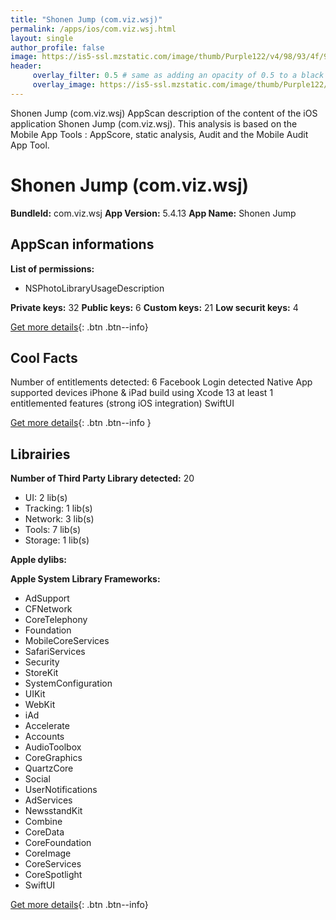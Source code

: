 ```yaml
---
title: "Shonen Jump (com.viz.wsj)"
permalink: /apps/ios/com.viz.wsj.html
layout: single
author_profile: false
image: https://is5-ssl.mzstatic.com/image/thumb/Purple122/v4/98/93/4f/98934fc7-bc55-8589-e3a3-23f2680cb9b2/AppIcon_Weekly_Shonen_Jump-0-1x_U007emarketing-0-0-0-10-0-0-85-220.png/512x512bb.jpg
header: 
     overlay_filter: 0.5 # same as adding an opacity of 0.5 to a black background
     overlay_image: https://is5-ssl.mzstatic.com/image/thumb/Purple122/v4/98/93/4f/98934fc7-bc55-8589-e3a3-23f2680cb9b2/AppIcon_Weekly_Shonen_Jump-0-1x_U007emarketing-0-0-0-10-0-0-85-220.png/512x512bb.jpg
---
```

Shonen Jump (com.viz.wsj) AppScan description of the content of the iOS application Shonen Jump (com.viz.wsj). This analysis is based on the Mobile App Tools : AppScore, static analysis, Audit and the Mobile Audit App Tool.

# Shonen Jump (com.viz.wsj)

**BundleId:** com.viz.wsj
**App Version:** 5.4.13
**App Name:** Shonen Jump


## AppScan informations 

**List of permissions:** 
- NSPhotoLibraryUsageDescription
  
  
**Private keys:** 32
**Public keys:** 6
**Custom keys:** 21
**Low securit keys:** 4
  
[Get more details](/pricing.html){: .btn .btn--info}

## Cool Facts

Number of entitlements detected: 6
Facebook Login detected
Native App
supported devices iPhone & iPad
build using Xcode 13
at least 1 entitlemented features (strong iOS integration)
SwiftUI
  
[Get more details](/pricing.html){: .btn .btn--info }

## Librairies 
**Number of Third Party Library detected:** 20
- UI: 2 lib(s)
- Tracking: 1 lib(s)
- Network: 3 lib(s)
- Tools: 7 lib(s)
- Storage: 1 lib(s)


**Apple dylibs:**


**Apple System Library Frameworks:**
- AdSupport
- CFNetwork
- CoreTelephony
- Foundation
- MobileCoreServices
- SafariServices
- Security
- StoreKit
- SystemConfiguration
- UIKit
- WebKit
- iAd
- Accelerate
- Accounts
- AudioToolbox
- CoreGraphics
- QuartzCore
- Social
- UserNotifications
- AdServices
- NewsstandKit
- Combine
- CoreData
- CoreFoundation
- CoreImage
- CoreServices
- CoreSpotlight
- SwiftUI


  
[Get more details](/pricing.html){: .btn .btn--info}

